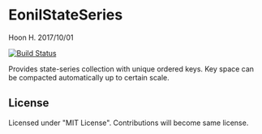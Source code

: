 EonilStateSeries
============
Hoon H.
2017/10/01

[![Build Status](https://travis-ci.org/eonil/state-series.swift.svg?branch=master)](https://travis-ci.org/eonil/state-series.swift)

Provides state-series collection with unique ordered keys. Key space can be compacted
automatically up to certain scale.



License
-------
Licensed under "MIT License".
Contributions will become same license.

